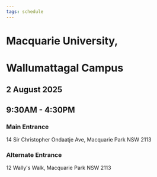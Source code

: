 ```yaml
---
tags: schedule
---
```


# Macquarie University,

# Wallumattagal Campus

## 2 August 2025

## 9:30AM - 4:30PM

### Main Entrance

14 Sir Christopher Ondaatje Ave, Macquarie Park NSW 2113

### Alternate Entrance

12 Wally's Walk, Macquarie Park NSW 2113
